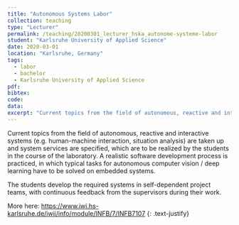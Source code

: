 ```yaml
---
title: "Autonomous Systems Labor"
collection: teaching
type: "Lecturer"
permalink: /teaching/20200301_lecturer_hska_autonome-systeme-labor
student: "Karlsruhe University of Applied Science"
date: 2020-03-01
location: "Karlsruhe, Germany"
tags: 
  - labor
  - bachelor
  - Karlsruhe University of Applied Science
pdf:
bibtex:
code: 
data: 
excerpt: "Current topics from the field of autonomous, reactive and interactive systems (e.g. human-machine interaction, situation analysis) are taken up and system services are specified ..."
---
```


Current topics from the field of autonomous, reactive and interactive systems (e.g. human-machine interaction, situation analysis) are taken up and system services are specified, which are to be realized by the students in the course of the laboratory.
A realistic software development process is practiced, in which typical tasks for autonomous computer vision / deep learning have to be solved on embedded systems.

The students develop the required systems in self-dependent project teams, with continuous feedback from the supervisors during their work.

More here: <a href="https://www.iwi.hs-karlsruhe.de/iwii/info/module/INFB/7/INFB7107" target="_blank">https://www.iwi.hs-karlsruhe.de/iwii/info/module/INFB/7/INFB7107</a>
{: .text-justify}